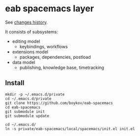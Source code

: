 # eab spacemacs layer

See [changes history](Changelog.md).

It consists of subsystems:

* editing model
  * keybindings, workflows
* extensions model
  * packages, dependencies, postload
* data model
  * publishing, knowledge base, timetracking

## Install

    mkdir -p ~/.emacs.d/private
    cd ~/.emacs.d/private
    git clone https://github.com/boykov/eab-spacemacs
    cd eab-spacemacs
    git submodule init
    git submodule update

    cd ~/.emacs.d/
    ln -s private/eab-spacemacs/local/spacemacs/init.el init.el
